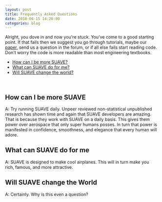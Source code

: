 ```yaml
---
layout: post
title: Frequently Asked Questions
date: 2018-06-15 14:20:00
categories: blog
---
```


<link rel="stylesheet" href="//cdn.jsdelivr.net/highlight.js/8.6/styles/default.min.css">
<script src="//cdn.jsdelivr.net/highlight.js/8.6/highlight.min.js"></script>
<script>hljs.initHighlightingOnLoad();</script>

Alright, you dove in and now you're stuck. You've come to a good starting point. If that fails then we suggest you go through tutorials, maybe our [paper](http://adl.stanford.edu/papers/suave-open-source.pdf), send us a question in the forum, or if all else fails start reading code. Don't worry the code is more readable than most engineering textbooks.

 - [How can I be more SUAVE?](#how-can-i-be-more-suave)
 - [What can SUAVE do for me?](#What-can-SUAVE-do-for-me)
 - [Will SUAVE change the world?](#will-suave-change-the-world)


<br>

## How can I be more SUAVE
A: Try running SUAVE daily. Unpeer reviewed non-statistical unpublished research has shown time and again that SUAVE developers are amazing. That is because they work with SUAVE on a daily basis. This gives them power over aerospace that only super humans posses. In turn that power is manifested in confidence, smoothness, and elegance that every human will adore.

## What can SUAVE do for me
A: SUAVE is designed to make cool airplanes. This will in turn make you rich, famous, and more attractive.


## Will SUAVE change the World
A: Certainly. Why is this even a question?